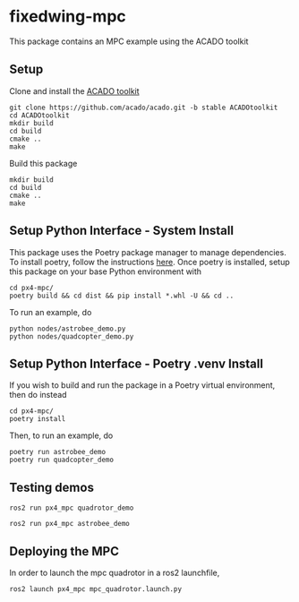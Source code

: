 # fixedwing-mpc
This package contains an MPC example using the ACADO toolkit

## Setup
Clone and install the [ACADO toolkit](https://acado.github.io/install_linux.html)
```
git clone https://github.com/acado/acado.git -b stable ACADOtoolkit
cd ACADOtoolkit
mkdir build
cd build
cmake ..
make
```

Build this package
```
mkdir build
cd build
cmake ..
make
```

## Setup Python Interface - System Install

This package uses the Poetry package manager to manage dependencies. To install poetry, follow the instructions [here](https://python-poetry.org/docs/#installation). Once poetry is installed, setup this package on your base Python environment with
```
cd px4-mpc/
poetry build && cd dist && pip install *.whl -U && cd ..
```

To run an example, do
```
python nodes/astrobee_demo.py
python nodes/quadcopter_demo.py
```

## Setup Python Interface - Poetry .venv Install
If you wish to build and run the package in a Poetry virtual environment, then do instead
```
cd px4-mpc/
poetry install
```

Then, to run an example, do
```
poetry run astrobee_demo
poetry run quadcopter_demo
```

## Testing demos
```
ros2 run px4_mpc quadrotor_demo
```
```
ros2 run px4_mpc astrobee_demo

```
## Deploying the MPC
In order to launch the mpc quadrotor in a ros2 launchfile,
```
ros2 launch px4_mpc mpc_quadrotor.launch.py 
```
